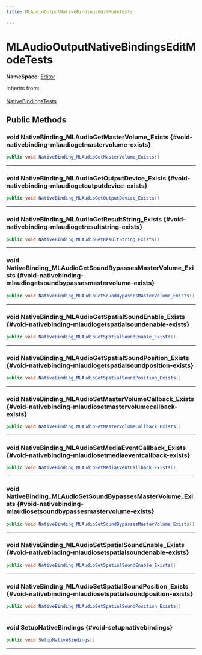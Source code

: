 ```yaml
---
title: MLAudioOutputNativeBindingsEditModeTests

---
```


# MLAudioOutputNativeBindingsEditModeTests



**NameSpace:** 
[Editor](/versioned_docs/version-22-Mar-2023/unity-api/api/Tests.Editor/Tests.Editor.md) 





Inherits from: <br></br>[NativeBindingsTests](/versioned_docs/version-22-Mar-2023/unity-api/api/Classes/NativeBindingsTests.md)




## Public Methods

### void NativeBinding_MLAudioGetMasterVolume_Exists {#void-nativebinding-mlaudiogetmastervolume-exists}

```csharp
public void NativeBinding_MLAudioGetMasterVolume_Exists()
```






-----------

### void NativeBinding_MLAudioGetOutputDevice_Exists {#void-nativebinding-mlaudiogetoutputdevice-exists}

```csharp
public void NativeBinding_MLAudioGetOutputDevice_Exists()
```






-----------

### void NativeBinding_MLAudioGetResultString_Exists {#void-nativebinding-mlaudiogetresultstring-exists}

```csharp
public void NativeBinding_MLAudioGetResultString_Exists()
```






-----------

### void NativeBinding_MLAudioGetSoundBypassesMasterVolume_Exists {#void-nativebinding-mlaudiogetsoundbypassesmastervolume-exists}

```csharp
public void NativeBinding_MLAudioGetSoundBypassesMasterVolume_Exists()
```






-----------

### void NativeBinding_MLAudioGetSpatialSoundEnable_Exists {#void-nativebinding-mlaudiogetspatialsoundenable-exists}

```csharp
public void NativeBinding_MLAudioGetSpatialSoundEnable_Exists()
```






-----------

### void NativeBinding_MLAudioGetSpatialSoundPosition_Exists {#void-nativebinding-mlaudiogetspatialsoundposition-exists}

```csharp
public void NativeBinding_MLAudioGetSpatialSoundPosition_Exists()
```






-----------

### void NativeBinding_MLAudioSetMasterVolumeCallback_Exists {#void-nativebinding-mlaudiosetmastervolumecallback-exists}

```csharp
public void NativeBinding_MLAudioSetMasterVolumeCallback_Exists()
```






-----------

### void NativeBinding_MLAudioSetMediaEventCallback_Exists {#void-nativebinding-mlaudiosetmediaeventcallback-exists}

```csharp
public void NativeBinding_MLAudioSetMediaEventCallback_Exists()
```






-----------

### void NativeBinding_MLAudioSetSoundBypassesMasterVolume_Exists {#void-nativebinding-mlaudiosetsoundbypassesmastervolume-exists}

```csharp
public void NativeBinding_MLAudioSetSoundBypassesMasterVolume_Exists()
```






-----------

### void NativeBinding_MLAudioSetSpatialSoundEnable_Exists {#void-nativebinding-mlaudiosetspatialsoundenable-exists}

```csharp
public void NativeBinding_MLAudioSetSpatialSoundEnable_Exists()
```






-----------

### void NativeBinding_MLAudioSetSpatialSoundPosition_Exists {#void-nativebinding-mlaudiosetspatialsoundposition-exists}

```csharp
public void NativeBinding_MLAudioSetSpatialSoundPosition_Exists()
```






-----------

### void SetupNativeBindings {#void-setupnativebindings}

```csharp
public void SetupNativeBindings()
```






-----------


